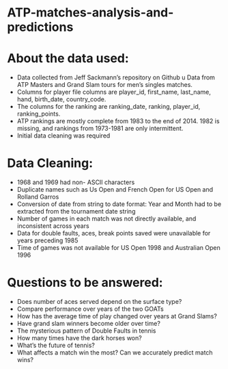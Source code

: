 # ATP-matches-analysis-and-predictions

# About the data used:
- Data collected from Jeff Sackmann’s repository on Github u Data from ATP Masters and Grand Slam tours for men’s singles matches. 
- Columns for player file columns are player_id, first_name, last_name, hand, birth_date, country_code.
- The columns for the ranking are ranking_date, ranking, player_id, ranking_points.
- ATP rankings are mostly complete from 1983 to the end of 2014. 1982 is missing, and rankings from 1973-1981 are only intermittent. 
- Initial data cleaning was required

# Data Cleaning:
- 1968 and 1969 had non- ASCII characters 
- Duplicate names such as Us Open and French Open for US Open and Rolland Garros 
- Conversion of date from string to date format: Year and Month had to be extracted from the tournament date string 
- Number of games in each match was not directly available, and inconsistent across years 
- Data for double faults, aces, break points saved were unavailable for years preceding 1985 
- Time of games was not available for US Open 1998 and Australian Open 1996

# Questions to be answered:
- Does number of aces served depend on the surface type? 
- Compare performance over years of the two GOATs 
- How has the average time of play changed over years at Grand Slams? 
- Have grand slam winners become older over time? 
- The mysterious pattern of Double Faults in tennis 
- How many times have the dark horses won? 
- What’s the future of tennis? 
- What affects a match win the most? Can we accurately predict match wins? 
